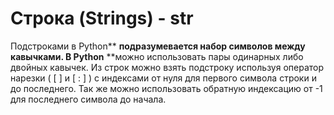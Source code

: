 # Строка \(Strings\) - str

Подстроками в Python** **подразумевается набор символов между кавычками. В Python** **можно использовать пары одинарных либо двойных кавычек. Из строк можно взять подстроку используя оператор нарезки \( \[ \] и \[ : \] \) с индексами от нуля для первого символа строки и до последнего. Так же можно использовать обратную индексацию от -1 для последнего символа до начала.

  




